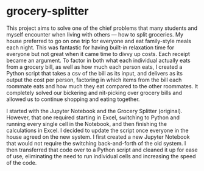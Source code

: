 # grocery-splitter

This project aims to solve one of the chief problems that many students and myself encounter when living with others — how to split groceries. My house preferred to go on one trip for everyone and eat family-style meals each night. This was fantastic for having built-in relaxation time for everyone but not great when it came time to divvy up costs. Each receipt became an argument. To factor in both what each individual actually eats from a grocery bill, as well as how much each person eats, I created a Python script that takes a csv of the bill as its input, and delivers as its output the cost per person, factoring in which items from the bill each roommate eats and how much they eat compared to the other roommates. It completely solved our bickering and nit-picking over grocery bills and allowed us to continue shopping and eating together.

I started with the Jupyter Notebook and the Grocery Splitter (original). However, that one required starting in Excel, switching to Python and running every single cell in the Notebook, and then finishing the calculations in Excel. I decided to update the script once everyone in the house agreed on the new system. I first created a new Jupyter Notebook that would not require the switching back-and-forth of the old system. I then transferred that code over to a Python script and cleaned it up for ease of use, eliminating the need to run individual cells and increasing the speed of the code.
